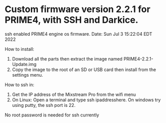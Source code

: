 # Custom firmware version 2.2.1 for PRIME4, with SSH and Darkice.
ssh enabled PRIME4 engine os firmware.
Date: Sun Jul  3 15:22:04 EDT 2022

How to install:
  1) Download all the parts then extract the image named PRIME4-2.2.1-Update.img
  2) Copy the image to the root of an SD or USB card then install from the settings menu.

How to ssh in:
  1) Get the IP address of the Mixstream Pro from the wifi menu
  2) On Linux: Open a terminal and type ssh ipaddresshere. On windows try using putty, the ssh port is 22.

No root password is needed for ssh currently
